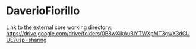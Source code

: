# DaverioFiorillo


Link to the external core working directory:
      https://drive.google.com/drive/folders/0B8wXikAuBlYTWXpMT3gwX3dGUUE?usp=sharing
